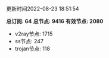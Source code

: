 更新时间2022-08-23 18:51:54

**总订阅: 64**
**总节点: 9416**
**有效节点: 2080**
- v2ray节点: 1715
- ss节点: 247
- trojan节点: 118

